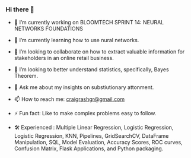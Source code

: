 ### Hi there 👋

- 🔭 I’m currently working on BLOOMTECH SPRINT 14: NEURAL NETWORKS FOUNDATIONS

- 🌱 I’m currently learning how to use nural networks.

- 👯 I’m looking to collaborate on how to extract valuable information for stakeholders in an online retail business. 

- 🤔 I’m looking to better understand statistics, specifically, Bayes Theorem.

- 💬 Ask me about my insights on substiutionary attonment. 

- 📫 How to reach me: craigrashgr@gmail.com 

- ⚡ Fun fact: Like to make complex problems easy to follow.

- 🛠️ Experienced : Multiple Linear Regression, Logistic Regression, Logistic Regression, KNN, Pipelines, GridSearchCV, DataFrame Manipulation, SQL, Model Evaluation, Accuracy Scores, ROC curves, Confusion Matrix, Flask Applications, and Python packaging. 
